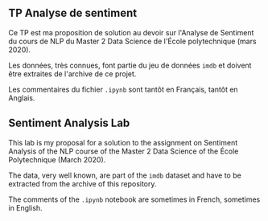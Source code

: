 
## TP Analyse de sentiment

Ce TP est ma proposition de solution au devoir sur l'Analyse de Sentiment du cours de NLP du Master 2 Data Science de l'École polytechnique (mars 2020).

Les données, très connues, font partie du jeu de données `imdb` et doivent être extraites de l'archive de ce projet.

Les commentaires du fichier `.ipynb` sont tantôt en Français, tantôt en Anglais.

## Sentiment Analysis Lab

This lab is my proposal for a solution to the assignment on Sentiment Analysis of the NLP course of the Master 2 Data Science of the École Polytechnique (March 2020).

The data, very well known, are part of the `imdb` dataset and have to be extracted from the archive of this repository.

The comments of the `.ipynb` notebook are sometimes in French, sometimes in English.
